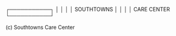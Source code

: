 ┌───────────┐
│   │   │   │ SOUTHTOWNS
│   │   │   │ CARE CENTER
└───────────┘

(c) Southtowns Care Center
